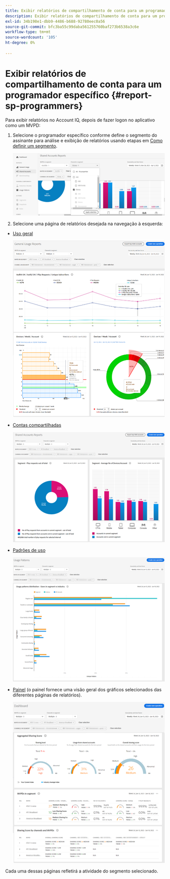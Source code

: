 ```yaml
---
title: Exibir relatórios de compartilhamento de conta para um programador específico
description: Exibir relatórios de compartilhamento de conta para um programador específico
exl-id: 34b198e1-dbb9-4486-b688-92780eec0a56
source-git-commit: bfc3ba55c99daba561255760baf273b6538a3c6e
workflow-type: tm+mt
source-wordcount: '105'
ht-degree: 0%

---
```


# Exibir relatórios de compartilhamento de conta para um programador específico {#report-sp-programmers}

Para exibir relatórios no Account IQ, depois de fazer logon no aplicativo como um MVPD:

1. Selecione o programador específico conforme define o segmento do assinante para análise e exibição de relatórios usando etapas em [Como definir um segmento](/help/AccountIQ/howto-select-segment-timeframe.md).

   ![selecionar canais](assets/programmer-selection.png)


1. Selecione uma página de relatórios desejada na navegação à esquerda:

* [Uso geral](/help/AccountIQ/general-usage-reports.md)

   ![](assets/specific-mvpd-gen-usage.png)
* [Contas compartilhadas](/help/AccountIQ/shared-acc-reports.md)

   ![](assets/specific-mvpd-shared-acc.png)
* [Padrões de uso](/help/AccountIQ/usage-patterns.md)

   ![](assets/specific-mvpd-usage-pattern.png)

* [Painel](/help/AccountIQ/dashboard.md) (o painel fornece uma visão geral dos gráficos selecionados das diferentes páginas de relatórios).

   ![](assets/specific-mvpd-dashboard.png)

Cada uma dessas páginas refletirá a atividade do segmento selecionado.
